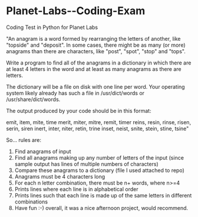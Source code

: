 # Planet-Labs--Coding-Exam
Coding Test in Python for Planet Labs


"An anagram is a word formed by rearranging the letters of another, like "topside" and "deposit". In some cases, there might be as many (or more) anagrams than there are characters, like "post", "spot", "stop" and "tops".

Write a program to find all of the anagrams in a dictionary in which there are at least 4 letters in the word and at least as many anagrams as there are letters.

The dictionary will be a file on disk with one line per word. Your operating system likely already has such a file in /usr/dict/words or /usr/share/dict/words.

The output produced by your code should be in this format:

emit, item, mite, time
merit, miter, mitre, remit, timer
reins, resin, rinse, risen, serin, siren
inert, inter, niter, retin, trine
inset, neist, snite, stein, stine, tsine"


So... rules are: 
1. Find anagrams of input 
2. Find all anagrams making up any number of letters of the input (since sample output has lines of multiple numbers of characters)
3. Compare these anagrams to a dictionary (file I used attached to repo)
4. Anagrams must be 4 characters long 
5. For each n letter combination, there must be n+ words, where n>=4
6. Prints lines where each line is in alphabetical order 
7. Prints lines such that each line is made up of the same letters in different combinations 
8. Have fun :-) overall, it was a nice afternoon project, would recommend. 
